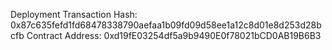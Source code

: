 Deployment Transaction Hash: 0x87c635fefd1fd68478338790aefaa1b09fd09d58ee1a12c8d01e8d253d28bcfb
Contract Address: 0xd19fE03254df5a9b9490E0f78021bCD0AB19B6B3